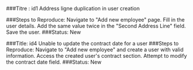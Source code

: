 ###Titre : id1 Address ligne duplication in user creation

###Steps to Reproduce:
    Navigate to "Add new employee" page.
    Fill in the user details.
    Add the same value twice in the "Second Address Line" field.
    Save the user.
###Status: New

###Title: id4 Unable to update the contract date for a user
###Steps to Reproduce:
    Navigate to "Add new employee" and create a user with valid information.
    Access the created user's contract section.
    Attempt to modify the contract date field.
###Status: New
